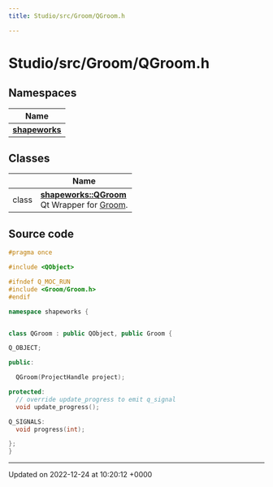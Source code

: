 ```yaml
---
title: Studio/src/Groom/QGroom.h

---
```


# Studio/src/Groom/QGroom.h



## Namespaces

| Name           |
| -------------- |
| **[shapeworks](../Namespaces/namespaceshapeworks.md)**  |

## Classes

|                | Name           |
| -------------- | -------------- |
| class | **[shapeworks::QGroom](../Classes/classshapeworks_1_1QGroom.md)** <br>Qt Wrapper for [Groom](../Classes/classshapeworks_1_1Groom.md).  |




## Source code

```cpp
#pragma once

#include <QObject>

#ifndef Q_MOC_RUN
#include <Groom/Groom.h>
#endif

namespace shapeworks {


class QGroom : public QObject, public Groom {

Q_OBJECT;

public:

  QGroom(ProjectHandle project);

protected:
  // override update_progress to emit q_signal
  void update_progress();

Q_SIGNALS:
  void progress(int);

};
}
```


-------------------------------

Updated on 2022-12-24 at 10:20:12 +0000
